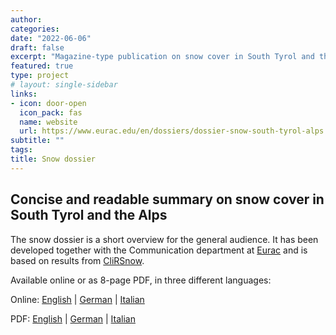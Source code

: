 ```yaml
---
author: 
categories:
date: "2022-06-06"
draft: false
excerpt: "Magazine-type publication on snow cover in South Tyrol and the Alps: What is snow? How has it changed and how will it change? What are the effects?"
featured: true
type: project
# layout: single-sidebar
links:
- icon: door-open
  icon_pack: fas
  name: website
  url: https://www.eurac.edu/en/dossiers/dossier-snow-south-tyrol-alps
subtitle: ""
tags:
title: Snow dossier
---
```


## Concise and readable summary on snow cover in South Tyrol and the Alps

The snow dossier is a short overview for the general audience. It has been developed together with the Communication department at [Eurac](https://www.eurac.edu) and is based on results from [CliRSnow](/cherries/clirsnow/). 

Available online or as 8-page PDF, in three different languages:

Online:
[English](https://www.eurac.edu/en/dossiers/dossier-snow-south-tyrol-alps) |
[German](https://www.eurac.edu/de/dossiers/dossier-schnee-suedtirol-alpen) |
[Italian](https://www.eurac.edu/it/dossiers/dossier-neve-alto-adige-alpi) 


PDF:
[English](https://webassets.eurac.edu/31538/1617864352-dossiersnowen.pdf) |
[German](https://webassets.eurac.edu/31538/1614848383-dossierschneede.pdf) |
[Italian](https://webassets.eurac.edu/31538/1614848423-dossierneveit.pdf) 




